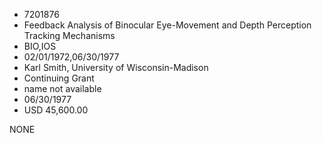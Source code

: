 * 7201876
* Feedback Analysis of Binocular Eye-Movement and Depth       Perception Tracking Mechanisms
* BIO,IOS
* 02/01/1972,06/30/1977
* Karl Smith, University of Wisconsin-Madison
* Continuing Grant
*   name not available
* 06/30/1977
* USD 45,600.00

NONE